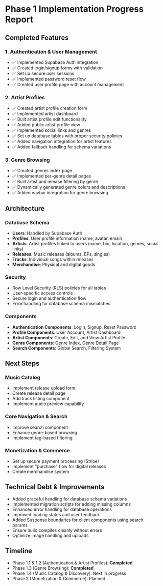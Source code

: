 # Phase 1 Implementation Progress Report

## Completed Features

### 1. Authentication & User Management
- ✅ Implemented Supabase Auth integration
- ✅ Created login/signup forms with validation
- ✅ Set up secure user sessions
- ✅ Implemented password reset flow
- ✅ Created user profile page with account management

### 2. Artist Profiles
- ✅ Created artist profile creation form
- ✅ Implemented artist dashboard
- ✅ Built artist profile edit functionality
- ✅ Added public artist profile view
- ✅ Implemented social links and genres
- ✅ Set up database tables with proper security policies
- ✅ Added navigation integration for artist features
- ✅ Added fallback handling for schema variations

### 3. Genre Browsing
- ✅ Created genres index page
- ✅ Implemented per-genre detail pages 
- ✅ Built artist and release filtering by genre
- ✅ Dynamically generated genre colors and descriptions
- ✅ Added navbar integration for genre browsing

## Architecture

### Database Schema
- **Users**: Handled by Supabase Auth
- **Profiles**: User profile information (name, avatar, email)
- **Artists**: Artist profiles linked to users (name, bio, location, genres, social links)
- **Releases**: Music releases (albums, EPs, singles)
- **Tracks**: Individual songs within releases
- **Merchandise**: Physical and digital goods

### Security
- Row Level Security (RLS) policies for all tables
- User-specific access controls
- Secure login and authentication flow
- Error handling for database schema mismatches

### Components
- **Authentication Components**: Login, Signup, Reset Password
- **Profile Components**: User Account, Artist Dashboard
- **Artist Components**: Create, Edit, and View Artist Profile
- **Genre Components**: Genre Index, Genre Detail Page
- **Search Components**: Global Search, Filtering System

## Next Steps

### Music Catalog
- Implement release upload form
- Create release detail page
- Add track listing component
- Implement audio preview capability

### Core Navigation & Search
- Improve search component
- Enhance genre-based browsing
- Implement tag-based filtering

### Monetization & Commerce
- Set up secure payment processing (Stripe)
- Implement "purchase" flow for digital releases
- Create merchandise system

## Technical Debt & Improvements
- Added graceful handling for database schema variations
- Implemented migration scripts for adding missing columns
- Enhanced error handling for database operations
- Improved loading states and user feedback
- Added Suspense boundaries for client components using search params
- Ensure build compiles cleanly without errors
- Optimize image handling and uploads

## Timeline
- Phase 1.1 & 1.2 (Authentication & Artist Profiles): **Completed**
- Phase 1.3 (Genre Browsing): **Completed**
- Phase 1.4 (Music Catalog & Discovery): Next in progress
- Phase 2 (Monetization & Commerce): Planned 